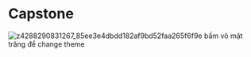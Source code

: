 # Capstone

![z4288290831267_85ee3e4dbdd182af9bd52faa265f6f9e](https://user-images.githubusercontent.com/116809406/233828118-2edb079c-56f5-4e8d-9df0-adcaa66a3678.jpg)
 bấm vô mặt trăng để change theme
 
